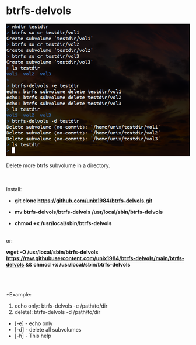# btrfs-delvols

![btrfs-delvols_example](https://raw.githubusercontent.com/unix1984/btrfs-delvols/main/btrfs-delvols_example.png)



Delete more btrfs subvolume in a directory.
<br>
<br>
<br>



Install:  
  
    
  - **git clone https://github.com/unix1984/btrfs-delvols.git**
    
  - **mv btrfs-delvols/btrfs-delvols /usr/local/sbin/btrfs-delvols**
    
  - **chmod +x /usr/local/sbin/btrfs-delvols**

<br>
or:
  
  **wget -O /usr/local/sbin/btrfs-delvols https://raw.githubusercontent.com/unix1984/btrfs-delvols/main/btrfs-delvols && chmod +x /usr/local/sbin/btrfs-delvols**
<br> 
<br>
<br>
<br>

*Example:
1) echo only: btrfs-delvols -e /path/to/dir
2) delete!: btrfs-delvols -d /path/to/dir

* [-e] - echo only
* [-d] - delete all subvolumes
* [-h] - This help



